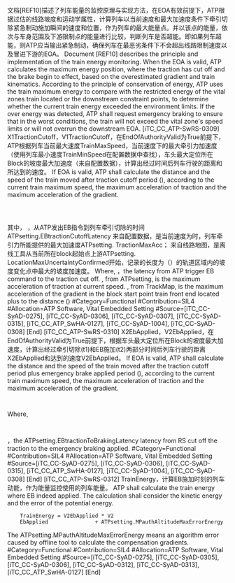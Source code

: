 ﻿
文档[REF10]描述了列车能量的监控原理与实现方法，在EOA有效前提下，ATP根据过估的线路坡度和运动学属性，计算列车以当前速度和最大加速度条件下牵引切除紧急制动施加瞬间的速度和位置，作为列车的最大能量点。并以该点的能量，依次与车身范围及下游限制点的能量进行比较，判断列车是否超能。即如果列车超能，则ATP应当输出紧急制动，确保列车在最恶劣条件下不会超出线路限制速度以及冒进下游的EOA。
Document [REF10] describes the principle and implementation of the train energy monitoring. When the EOA is valid, ATP calculates the maximum energy position, where the traction has cut off and the brake begin to effect, based on the overestimated gradient and train kinematics. According to the principle of conservation of energy, ATP uses the train maximum energy to compare with the restricted energy of the vital zones train located or the downstream constraint points, to determine whether the current train energy exceeded the environment limits. If the over energy was detected, ATP shall request emergency braking to ensure that in the worst conditions, the train will not exceed the vital zone's speed limits or will not overrun the downstream EOA.
[iTC_CC_ATP-SwRS-0309]
X1TractionCutoff，V1TractionCutoff，在EndOfAuthorityValid为True前提下，ATP根据列车当前最大速度TrainMaxSpeed，当前速度下的最大牵引力加速度（使用列车最小速度TrainMinSpeed在配置数据中查找），车头最大定位所在Block的坡度最大加速度（来自配置数据），计算出经过时间后列车行驶的距离和所达到的速度。
If EOA is valid, ATP shall calculate the distance and the speed of the train moved after traction cutoff period (), according to the current train maximum speed, the maximum acceleration of traction and the maximum acceleration of the gradient.
```
	
	
```
其中，
，从ATP发出EB指令到列车牵引切除的时间ATPsetting.EBtractionCutoffLatency
来自配置数据，是当前速度为时，列车牵引力所能提供的最大加速度ATPsetting. TractionMaxAcc；
来自线路地图，是离线工具从当前所在block起始点上游ATPsetting. LocationMaxUncertaintyConfirmed开始，记录的长度为（）的轨道区域内的坡度变化点中最大的坡度加速度。
Where,
，the latency from ATP trigger EB command to the traction cut off.
, from ATPsetting, is the maximum acceleration of traction at current speed. 
, from TrackMap, is the maximum acceleration of the gradient in the block start point train front end located plus to the distance ()
\#Category=Functional
\#Contribution=SIL4
\#Allocation=ATP Software, Vital Embedded Setting
\#Source=[iTC_CC-SyAD-0275], [iTC_CC-SyAD-0306], [iTC_CC-SyAD-0307], [iTC_CC-SyAD-0315], [iTC_CC_ATP_SwHA-0127], [iTC_CC-SyAD-1004], [iTC_CC-SyAD-0308]
[End]
[iTC_CC_ATP-SwRS-0310]
X2EbApplied，V2EbApplied，在EndOfAuthorityValid为True前提下，根据车头最大定位所在Block的坡度最大加速度，计算出经过牵引切除(t1)和EB施加(t2)两部分时间后列车行驶的距离X2EbApplied和达到的速度V2EbApplied。
If EOA is valid, ATP shall calculate the distance and the speed of the train moved after the traction cutoff period plus emergency brake applied period (), according to the current train maximum speed, the maximum acceleration of traction and the maximum acceleration of the gradient.
```
	
```
Where,
```
	
```
，the ATPsetting.EBtractionToBrakingLatency latency from RS cut off the traction to the emergency braking applied.
\#Category=Functional
\#Contribution=SIL4
\#Allocation=ATP Software, Vital Embedded Setting
\#Source=[iTC_CC-SyAD-0275], [iTC_CC-SyAD-0306], [iTC_CC-SyAD-0315], [iTC_CC_ATP_SwHA-0127], [iTC_CC-SyAD-1004], [iTC_CC-SyAD-0308]
[End]
[iTC_CC_ATP-SwRS-0312]
TrainEnergy，计算EB施加时刻的列车动能，作为能量监控使用的列车能量。
ATP shall calculate the train energy where EB indeed applied. The calculation shall consider the kinetic energy and the error of the potential energy. 
```
	TrainEnergy = V2EbApplied * V2
	EbApplied               + ATPsetting.MPauthAltitudeMaxErrorEnergy
```
The ATPsetting.MPauthAltitudeMaxErrorEnergy means an algorithm error caused by offline tool to calculate the compensation gradients.
\#Category=Functional
\#Contribution=SIL4
\#Allocation=ATP Software, Vital Embedded Setting
\#Source=[iTC_CC-SyAD-0275], [iTC_CC-SyAD-0305], [iTC_CC-SyAD-0306], [iTC_CC-SyAD-0312], [iTC_CC-SyAD-0313], [iTC_CC_ATP_SwHA-0127]
[End]
